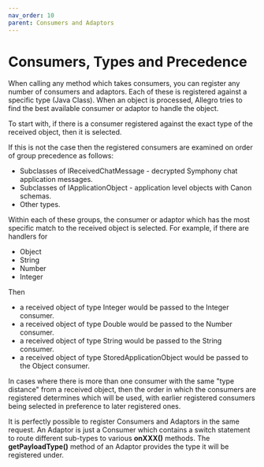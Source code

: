 ```yaml
---
nav_order: 10
parent: Consumers and Adaptors
---
```

# Consumers, Types and Precedence

When calling any method which takes consumers, you can register any number of consumers and adaptors.
Each of these is registered against a specific type (Java Class). When an object is processed, Allegro
tries to find the best available consumer or adaptor to handle the object.

To start with, if there is a consumer registered against the exact type of the received object, then it 
is selected.

If this is not the case then the registered consumers are examined on order of group precedence
as follows:

- Subclasses of IReceivedChatMessage - decrypted Symphony chat application messages.
- Subclasses of IApplicationObject - application level objects with Canon schemas.
- Other types.

Within each of these groups, the consumer or adaptor which has the most specific match to the received object
is selected. For example, if there are handlers for
- Object
- String
- Number
- Integer

Then 
- a received object of type Integer would be passed to the Integer consumer.
- a received object of type Double would be passed to the Number consumer.
- a received object of type String would be passed to the String consumer.
- a received object of type StoredApplicationObject would be passed to the Object consumer.

In cases where there is more than one consumer with the same "type distance" from a received object,
then the order in which the consumers are registered determines which will be used, with earlier registered
consumers being selected in preference to later registered ones.

It is perfectly possible to register Consumers and Adaptors in the same request. An Adaptor is just a Consumer
which contains a switch statement to route different sub-types to various __onXXX()__ methods.
The __getPayloadType()__ method of an Adaptor provides the type it will be registered under.
